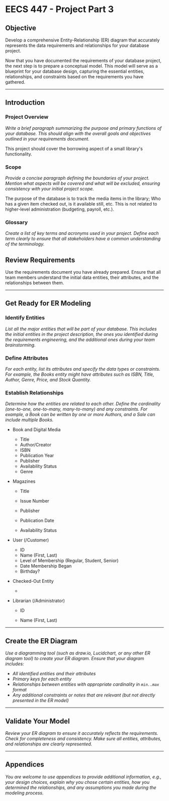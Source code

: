 # EECS 447 - Project Part 3

## Objective

Develop a comprehensive Entity-Relationship (ER) diagram that accurately represents the data requirements and relationships for your database project.

Now that you have documented the requirements of your database project, the next step is to prepare a conceptual model. This model will serve as a blueprint for your database design, capturing the essential entities, relationships, and constraints based on the requirements you have gathered.

---

## Introduction

### Project Overview

*Write a brief paragraph summarizing the purpose and primary functions of your database. This should align with the overall goals and objectives outlined in your requirements document.*

This project should cover the borrowing aspect of a small library's functionality.

### Scope

*Provide a concise paragraph defining the boundaries of your project. Mention what aspects will be covered and what will be excluded, ensuring consistency with your initial project scope.*

The purpose of the database is to track the media items in the library; Who has a given item checked out, is it available still, etc. This is not related to higher-level administration (budgeting, payroll, etc.).

### Glossary

*Create a list of key terms and acronyms used in your project. Define each term clearly to ensure that all stakeholders have a common understanding of the terminology.*

## Review Requirements

Use the requirements document you have already prepared. Ensure that all team members understand the initial data entities, their attributes, and the relationships between them.

---

## Get Ready for ER Modeling

### Identify Entities

*List all the major entities that will be part of your database. This includes the initial entities in the project description, the ones you identified during the requirements engineering, and the additional ones during your team brainstorming.*

### Define Attributes

*For each entity, list its attributes and specify the data types or constraints. For example, the Books entity might have attributes such as ISBN, Title, Author, Genre, Price, and Stock Quantity.*

### Establish Relationships

*Determine how the entities are related to each other. Define the cardinality (one-to-one, one-to-many, many-to-many) and any constraints. For example, a Book can be written by one or more Authors, and a Sale can include multiple Books.*

- Book and Digital Media
  
  - Title
  - Author/Creator
  - ISBN
  - Publication Year
  - Publisher
  - Availability Status
  - Genre

- Magazines
  
  - Title
  
  - Issue Number
  
  - Publisher
  
  - Publication Date
  
  - Availability Status

- User (/Customer)
  
  - ID
  - Name (First, Last)
  - Level of Membership (Regular, Student, Senior)
  - Date Membership Began
  - Birthday?

- Checked-Out Entity
  
  - 

- Librarian (/Administrator)
  
  - ID
  
  - Name (First, Last)

---

## Create the ER Diagram

*Use a diagramming tool (such as draw.io, Lucidchart, or any other ER diagram tool) to create your ER diagram. Ensure that your diagram includes:*

- *All identified entities and their attributes*
- *Primary keys for each entity*
- *Relationships between entities with appropriate cardinality in `min..max` format*
- *Any additional constraints or notes that are relevant (but not directly presented in the ER model)*

---

## Validate Your Model

*Review your ER diagram to ensure it accurately reflects the requirements. Check for completeness and consistency. Make sure all entities, attributes, and relationships are clearly represented.*

---

## Appendices

*You are welcome to use appendices to provide additional information, e.g., your design choices, explain why you chose certain entities, how you determined the relationships, and any assumptions you made during the modeling process.*
